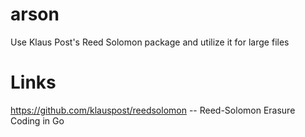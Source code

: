 # arson
Use Klaus Post's Reed Solomon package and utilize it for large files


# Links
https://github.com/klauspost/reedsolomon -- Reed-Solomon Erasure Coding in Go
